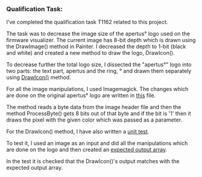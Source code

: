 ### Qualification Task:

I've completed the qualification task T1162 related to this project.
    
The task was to decrease the image size of the apertus° logo used on the firmware visualizer. The current image has 8-bit depth which is drawn using the DrawImage() method in Painter. I decreased the depth to 1-bit (black and white) and created a new method to draw the logo, DrawIcon().
    
To decrease further the total logo size, I dissected the "apertus°" logo into two parts: the text part, apertus and the ring, ° and drawn them separately using [DrawIcon()](https://github.com/MetalDent/AXIOM-Remote/blob/dev/Firmware/UI/Painter.cpp#L311-L329) method. 
    
For all the image manipulations, I used Imagemagick. The changes which are done on the original apertus° logo are written in [this](https://github.com/MetalDent/AXIOM-Remote/blob/dev/Firmware/Media/Images/convert.sh) file.
    
 The method reads a byte data from the image header file and then the method ProcessByte() gets 8 bits out of that byte and if the bit is '1' then it draws the pixel with the given color which was passed as a parameter.
                
 For the DrawIcon() method, I have also written a [unit test](https://github.com/MetalDent/AXIOM-Remote/blob/dev/FirmwareTest/PainterTest.cpp#L184-L202).
        
To test it, I used an image as an input and did all the manipulations which are done on the logo and then created an [expected output array](https://github.com/MetalDent/AXIOM-Remote/blob/dev/FirmwareTest/Images/logo_output.h).
        
In the test it is checked that the DrawIcon()'s output matches with the expected output array.
